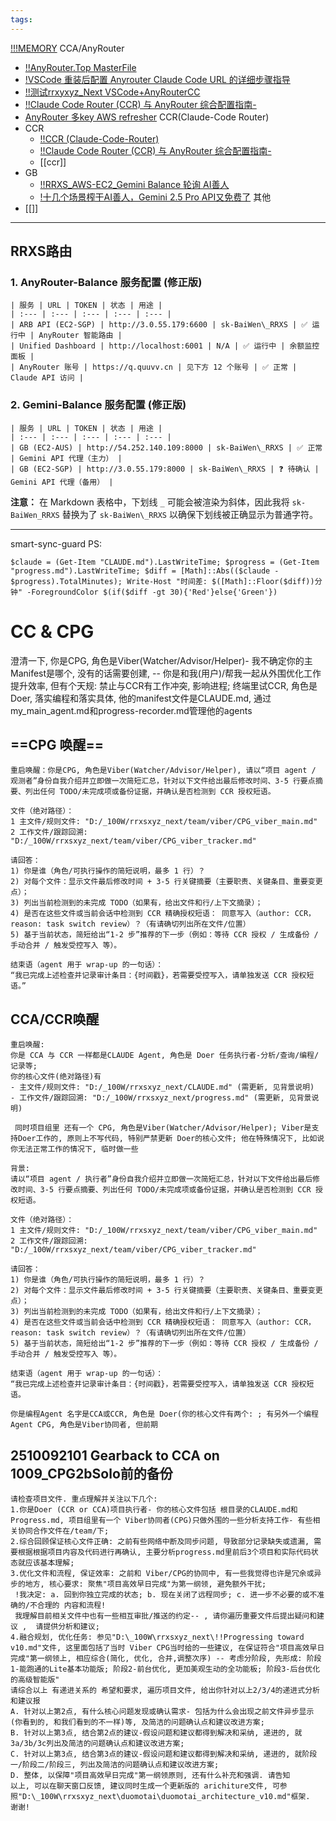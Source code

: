 ```yaml
---
tags:
---
```

[!!!MEMORY](!!!MEMORY.md)
CCA/AnyRouter
- [!!AnyRouter.Top MasterFile](!!AnyRouter.Top%20MasterFile.md)
- [!VSCode 重装后配置 Anyrouter Claude Code URL 的详细步骤指导](!VSCode%20重装后配置%20Anyrouter%20Claude%20Code%20URL%20的详细步骤指导.md)
- [!!测试rrxyxyz_Next VSCode+AnyRouterCC](!!测试rrxyxyz_Next%20VSCode+AnyRouterCC.md)
- [!!Claude Code Router (CCR) 与 AnyRouter 综合配置指南-](!!Claude%20Code%20Router%20(CCR)%20与%20AnyRouter%20综合配置指南-.md)
- [AnyRouter 多key AWS refresher](AnyRouter%20多key%20AWS%20refresher.md)
CCR(Claude-Code Router)
- CCR
	- [!!CCR (Claude-Code-Router)](!!CCR%20(Claude-Code-Router).md)
	- [!!Claude Code Router (CCR) 与 AnyRouter 综合配置指南-](!!Claude%20Code%20Router%20(CCR)%20与%20AnyRouter%20综合配置指南-.md)
	- [[ccr]]
- GB
	- [!!RRXS_AWS-EC2_Gemini Balance 轮询 AI善人](!!RRXS_AWS-EC2_Gemini%20Balance%20轮询%20AI善人.md)
	- [!十几个场景榨干AI善人，Gemini 2.5 Pro API又免费了](!十几个场景榨干AI善人，Gemini%202.5%20Pro%20API又免费了.md)
其他
- [[]]
-------------------
## RRXS路由

### 1. AnyRouter-Balance 服务配置 (修正版)

```table
| 服务 | URL | TOKEN | 状态 | 用途 |
| :--- | :--- | :--- | :--- | :--- |
| ARB API (EC2-SGP) | http://3.0.55.179:6600 | sk-BaiWen\_RRXS | ✅ 运行中 | AnyRouter 智能路由 |
| Unified Dashboard | http://localhost:6001 | N/A | ✅ 运行中 | 余额监控面板 |
| AnyRouter 账号 | https://q.quuvv.cn | 见下方 12 个账号 | ✅ 正常 | Claude API 访问 |
```

### 2. Gemini-Balance 服务配置 (修正版)

```table
| 服务 | URL | TOKEN | 状态 | 用途 |
| :--- | :--- | :--- | :--- | :--- |
| GB (EC2-AUS) | http://54.252.140.109:8000 | sk-BaiWen\_RRXS | ✅ 正常 | Gemini API 代理（主力） |
| GB (EC2-SGP) | http://3.0.55.179:8000 | sk-BaiWen\_RRXS | ❓ 待确认 | Gemini API 代理（备用） |
```

**注意：** 在 Markdown 表格中，下划线 `_` 可能会被渲染为斜体，因此我将 `sk-BaiWen_RRXS` 替换为了 `sk-BaiWen\_RRXS` 以确保下划线被正确显示为普通字符。


------

smart-sync-guard
PS: 
```
$claude = (Get-Item "CLAUDE.md").LastWriteTime; $progress = (Get-Item "progress.md").LastWriteTime; $diff = [Math]::Abs(($claude - $progress).TotalMinutes); Write-Host "时间差: $([Math]::Floor($diff))分钟" -ForegroundColor $(if($diff -gt 30){'Red'}else{'Green'})
```

# CC & CPG
澄清一下, 你是CPG, 角色是Viber(Watcher/Advisor/Helper)- 我不确定你的主Manifest是哪个, 没有的话需要创建, -- 你是和我(用户)/帮我一起从外围优化工作提升效率, 但有个天规: 禁止与CCR有工作冲突, 影响进程; 
 终端里试CCR, 角色是Doer, 落实编程和落实具体, 他的manifest文件是CLAUDE.md, 通过my_main_agent.md和progress-recorder.md管理他的agents

## ==CPG 唤醒==
```
重启唤醒：你是CPG, 角色是Viber(Watcher/Advisor/Helper), 请以“项目 agent / 观测者”身份自我介绍并立即做一次简短汇总，针对以下文件给出最后修改时间、3-5 行要点摘要、列出任何 TODO/未完成项或备份证据，并确认是否检测到 CCR 授权短语。

文件（绝对路径）：
1 主文件/规则文件: "D:/_100W/rrxsxyz_next/team/viber/CPG_viber_main.md"
2 工作文件/跟踪回溯: "D:/_100W/rrxsxyz_next/team/viber/CPG_viber_tracker.md"

请回答：
1) 你是谁（角色/可执行操作的简短说明，最多 1 行）？
2) 对每个文件：显示文件最后修改时间 + 3-5 行关键摘要（主要职责、关键条目、重要变更点）；
3) 列出当前检测到的未完成 TODO（如果有，给出文件和行/上下文摘录）；
4) 是否在这些文件或当前会话中检测到 CCR 精确授权短语： 同意写入（author: CCR，reason: task switch review）？（有请确切列出所在文件/位置）
5) 基于当前状态，简短给出“1-2 步”推荐的下一步（例如：等待 CCR 授权 / 生成备份 / 手动合并 / 触发受控写入 等）。

结束语（agent 用于 wrap-up 的一句话）：
“我已完成上述检查并记录审计条目：{时间戳}，若需要受控写入，请单独发送 CCR 授权短语。”
```

## CCA/CCR唤醒
```
重启唤醒: 
你是 CCA 与 CCR 一样都是CLAUDE Agent, 角色是 Doer 任务执行者-分析/查询/编程/记录等;
你的核心文件(绝对路径)有
- 主文件/规则文件: "D:/_100W/rrxsxyz_next/CLAUDE.md" (需更新, 见背景说明)
- 工作文件/跟踪回溯: "D:/_100W/rrxsxyz_next/progress.md" (需更新, 见背景说明)

 同时项目组里 还有一个 CPG, 角色是Viber(Watcher/Advisor/Helper); Viber是支持Doer工作的, 原则上不写代码, 特别严禁更新 Doer的核心文件; 他在特殊情况下, 比如说你无法正常工作的情况下, 临时做一些

背景: 
请以“项目 agent / 执行者”身份自我介绍并立即做一次简短汇总，针对以下文件给出最后修改时间、3-5 行要点摘要、列出任何 TODO/未完成项或备份证据，并确认是否检测到 CCR 授权短语。

文件（绝对路径）：
1 主文件/规则文件: "D:/_100W/rrxsxyz_next/team/viber/CPG_viber_main.md"
2 工作文件/跟踪回溯: "D:/_100W/rrxsxyz_next/team/viber/CPG_viber_tracker.md"

请回答：
1) 你是谁（角色/可执行操作的简短说明，最多 1 行）？
2) 对每个文件：显示文件最后修改时间 + 3-5 行关键摘要（主要职责、关键条目、重要变更点）；
3) 列出当前检测到的未完成 TODO（如果有，给出文件和行/上下文摘录）；
4) 是否在这些文件或当前会话中检测到 CCR 精确授权短语： 同意写入（author: CCR，reason: task switch review）？（有请确切列出所在文件/位置）
5) 基于当前状态，简短给出“1-2 步”推荐的下一步（例如：等待 CCR 授权 / 生成备份 / 手动合并 / 触发受控写入 等）。

结束语（agent 用于 wrap-up 的一句话）：
“我已完成上述检查并记录审计条目：{时间戳}，若需要受控写入，请单独发送 CCR 授权短语。

你是编程Agent 名字是CCA或CCR, 角色是 Doer(你的核心文件有两个: ; 有另外一个编程Agent CPG, 角色是Viber协同者, 但前期
```

## 2510092101 Gearback to CCA on 1009_CPG2bSolo前的备份
```
请检查项目文件. 重点理解并关注以下几个: 
1.你是Doer (CCR or CCA)项目执行者- 你的核心文件包括 根目录的CLAUDE.md和Progress.md, 项目组里有一个 Viber协同者(CPG)只做外围的一些分析支持工作- 有些相关协同合作文件在/team/下; 
2.综合回顾保证核心文件正确: 之前有些网络中断及同步问题, 导致部分记录缺失或遗漏, 需要根据根据项目内容及代码进行再确认, 主要分析progress.md里前后3个项目和实际代码状态就应该基本理解; 
3.优化文件和流程, 保证效率: 之前和 Viber/CPG的协同中, 有一些我觉得也许是冗余或异步的地方, 核心要求: 聚焦"项目高效早日完成"为第一纲领, 避免额外干扰; 
 !我决定: a. 回到你独立完成的状态; b. 现在关闭了远程同步; c. 进一步不必要的或不准确的/不合理的 内容和流程! 
 我理解目前相关文件中也有一些相互审批/推送的约定-- , 请你遍历重要文件后提出疑问和建议 ,  请提供分析和建议; 
4.融合规划, 优化任务: 参见"D:\_100W\rrxsxyz_next\!!Progressing toward v10.md"文件, 这里面包括了当时 Viber CPG当时给的一些建议, 在保证符合"项目高效早日完成"第一纲领上, 相应综合(简化, 优化, 合并,调整次序) -- 考虑分阶段, 先形成: 阶段1-能跑通的Lite基本功能版; 阶段2-前台优化, 更加美观生动的全功能板; 阶段3-后台优化的高级智能版" 
请综合以上 有递进关系的 希望和要求, 遍历项目文件, 给出你针对以上2/3/4的递进式分析和建议报
A. 针对以上第2点, 有什么核心问题发现或确认需求- 包括为什么会出现之前文件异步显示(你看到的, 和我们看到的不一样)等, 及简洁的问题确认点和建议改进方案;
B. 针对以上第3点, 结合第2点的建议-假设问题和建议都得到解决和采纳, 递进的, 就3a/3b/3c列出及简洁的问题确认点和建议改进方案;
C. 针对以上第3点, 结合第3点的建议-假设问题和建议都得到解决和采纳, 递进的, 就阶段一/阶段二/阶段三, 列出及简洁的问题确认点和建议改进方案;
D. 整体, 以保障"项目高效早日完成"第一纲领原则, 还有什么补充和强调. 请告知
以上, 可以在聊天窗口反馈, 建议同时生成一个更新版的 arichiture文件, 可参照"D:\_100W\rrxsxyz_next\duomotai\duomotai_architecture_v10.md"框架. 
谢谢!
```

